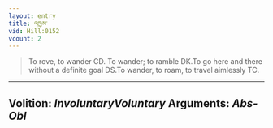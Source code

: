 ```yaml
---
layout: entry
title: འཁྱམ་
vid: Hill:0152
vcount: 2
---
```

> To rove, to wander CD\. To wander; to ramble DK\.To go here and there without a definite goal DS\.To wander, to roam, to travel aimlessly TC\.

---
Volition: _InvoluntaryVoluntary_
Arguments: _Abs-Obl_
---

